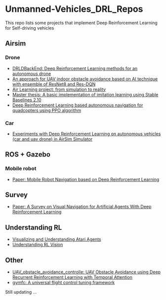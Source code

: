 # Unmanned-Vehicles_DRL_Repos
This repo lists some projects that implement Deep Reinforcement Learning for Self-driving vehicles

## Airsim
### Drone
- [DRLDBackEnd: Deep Reinforcement Learning methods for an autonomous drone](https://github.com/guillemhub/DRLDBackEnd)
- [An approach for UAV indoor obstacle avoidance based on AI technique with ensemble of ResNet8 and Res-DQN](https://github.com/winter2897/UAV-indoor-obstacle-avoidance-based-on-AI-technique)
- [Air Learning project: from simulation to reality](https://github.com/harvard-edge/airlearning)
- [Master thesis: A basic implementation of imitation learning using Stable Baselines 2.10](https://github.com/prabhasak/masters-thesis)
- [Deep Reinforcement Learning based autonomous navigation for quadcopters using PPO algorithm](https://github.com/bilalkabas/PPO-based-Autonomous-Navigation-for-Quadcopters)
### Car
- [Experiments with Deep Reinforcement Learning on autonomous vehicles (car and uav drone) in AirSim Simulator](https://github.com/hoangtranngoc/AirSim-RL)

## ROS + Gazebo
### Mobile robot
- [Paper: Mobile Robot Navigation based on Deep Reinforcement Learning](https://ieeexplore.ieee.org/stamp/stamp.jsp?tp=&arnumber=8832393)

## Survey
- [Paper: A Survey on Visual Navigation for Artificial
Agents With Deep Reinforcement Learning](https://ieeexplore.ieee.org/stamp/stamp.jsp?tp=&arnumber=9146614)

## Understanding RL
- [Visualizing and Understanding Atari Agents](https://github.com/greydanus/visualize_atari)
- [Understanding RL Vision](https://github.com/openai/understanding-rl-vision)

## Other
- [
UAV_obstacle_avoidance_controlle: UAV Obstacle Avoidance using Deep Recurrent Reinforcement Learning with Temporal Attention](https://github.com/abhiksingla/UAV_obstacle_avoidance_controller)
- [gymfc: A universal flight control tuning framework](https://github.com/wil3/gymfc)


Still updating ...
